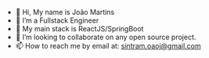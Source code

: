 - 👋 Hi, My name is João Martins
- 👀 I’m a Fullstack Engineer
- 🌱 My main stack is ReactJS/SpringBoot
- 💞️ I’m looking to collaborate on any open source project.
- 📫 How to reach me by email at: sintram.oaoj@gmail.com
